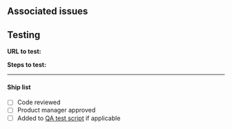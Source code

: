 ## Associated issues

## Testing
**URL to test:** <!-- [branch-name]--atd-moped-main.netlify.app/moped/ if test instance or deploy-preview-[pr-number]--atd-moped-main.netlify.app/moped/ -->

**Steps to test:**


---
#### Ship list
- [ ] Code reviewed 
- [ ] Product manager approved
- [ ] Added to [QA test script](https://docs.google.com/spreadsheets/d/1n_O6MLh9cwwPf57HUM394Ea-z9uuoEV1-QW4axNZXLE/edit#) if applicable
